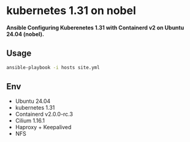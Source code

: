 # kubernetes 1.31 on nobel

**Ansible Configuring Kuberenetes 1.31 with Containerd v2 on Ubuntu 24.04 (nobel).**

## Usage

```bash
ansible-playbook -i hosts site.yml
```

## Env

- Ubuntu 24.04
- kubernetes 1.31
- Containerd v2.0.0-rc.3
- Cilium 1.16.1
- Haproxy + Keepalived
- NFS
